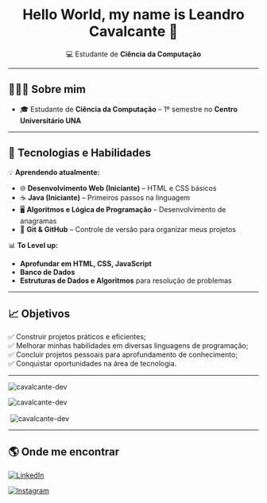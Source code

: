<h1 align="center">Hello World, my name is Leandro Cavalcante 👋</h1>

<p align="center">
💻 Estudante de <strong>Ciência da Computação</strong> 
</p>

---

## 👨🏻‍💻 Sobre mim  

- 🎓 Estudante de **Ciência da Computação** – 1º semestre no **Centro Universitário UNA**  

---

## 🚀 Tecnologias e Habilidades

💡 **Aprendendo atualmente:**  
- 🌐 **Desenvolvimento Web (Iniciante)** – HTML e CSS básicos  
- ☕ **Java (Iniciante)** – Primeiros passos na linguagem
- 🖥 **Algoritmos e Lógica de Programação** – Desenvolvimento de anagramas 
- 👾 **Git & GitHub** – Controle de versão para organizar meus projetos

📊 **To Level up:**  
- **Aprofundar em HTML, CSS, JavaScript**
- **Banco de Dados**  
- **Estruturas de Dados e Algoritmos** para resolução de problemas

---

## 📈 Objetivos  

✅ Construir projetos práticos e eficientes; <br>
✅ Melhorar minhas habilidades em diversas linguagens de programação; <br>
✅ Concluir projetos pessoais para aprofundamento de conhecimento; <br>
✅ Conquistar oportunidades na área de tecnologia. 

---
<p align="left"> <img src="https://komarev.com/ghpvc/?username=cavalcante-dev&label=Profile%20views&color=0e75b6&style=flat" alt="cavalcante-dev" /> </p>

<p><img align="center" src="https://github-readme-stats.vercel.app/api/top-langs?username=cavalcante-dev&show_icons=true&locale=en&layout=compact&theme=gruvbox" alt="cavalcante-dev" /></p>

<p>&nbsp;<img align="center" src="https://github-readme-stats.vercel.app/api?username=cavalcante-dev&show_icons=true&locale=en&theme=gruvbox" alt="cavalcante-dev" /></p>

---

## 🌎 Onde me encontrar  

<p align="left">
<a href="https://www.linkedin.com/in/leandro-cavalcante-13a63521a/?utm_source=share&utm_campaign=share_via&utm_content=profile&utm_medium=ios_app" target="_blank">
  <img src="https://img.shields.io/badge/LinkedIn-0A66C2?style=for-the-badge&logo=linkedin&logoColor=white" alt="LinkedIn">
<p align="left">
<a href="https://www.instagram.com/cavalcante.png/?utm_source=share&utm_campaign=share_via&utm_content=profile&utm_medium=ios_app" target="_blank">
  <img src="https://img.shields.io/badge/Instagram-FF0069.svg?style=for-the-badge&logo=Instagram&logoColor=white" alt="Instagram">

